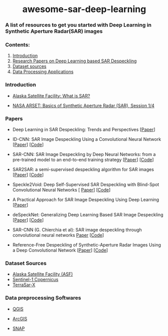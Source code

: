 # <center>awesome-sar-deep-learning</center>

### A list of resources to get you started with Deep Learning in Synthetic Aperture Radar(SAR) images 

### Contents: 
1. [Introduction](#Introduction) 
2. [Research Papers on Deep Learning based SAR Despeckling](#Papers)  
3. [Dataset sources](#Dataset-sources)
4. [Data Processing Applications](#data-processing-applications)

### Introduction

- [Alaska Satellite Facility: What is SAR?
](https://asf.alaska.edu/information/sar-information/what-is-sar/)

- [NASA ARSET: Basics of Synthetic Aperture Radar (SAR), Session 1/4](https://www.youtube.com/watch?v=Xemo2ZpduHA)
### Papers

- Deep Learning in SAR Despeckling: Trends and Perspectives [[Paper](https://arxiv.org/abs/2012.05508)]

- ID-CNN: SAR Image Despeckling Using a Convolutional
Neural Network [[Paper](https://arxiv.org/pdf/1706.00552.pdf)] [[Code](https://github.com/XwK-P/ID-CNN)]

- SAR-CNN: SAR Image Despeckling by Deep Neural Networks: from a pre-trained model to an end-to-end training strategy [[Paper](https://arxiv.org/abs/2006.15559)] [[Code](https://github.com/emanueledalsasso/SAR-CNN)]


- SAR2SAR: a semi-supervised despeckling algorithm for SAR images [[Paper](https://arxiv.org/abs/2006.15037)]  [[Code](https://github.com/emanueledalsasso/SAR2SAR)]

- Speckle2Void: Deep Self-Supervised SAR Despeckling with Blind-Spot Convolutional Neural Networks [  [Paper](https://arxiv.org/abs/2007.02075)] [[Code](https://github.com/diegovalsesia/speckle2void)]

- A Practical Approach for SAR Image Despeckling Using Deep Learning [[Paper](https://ieeexplore.ieee.org/document/8897918)]

- deSpeckNet: Generalizing Deep Learning Based SAR Image Despeckling [[Paper](https://arxiv.org/abs/2012.03066)]  [[Code](https://github.com/adugnag/deSpeckNet)]

- SAR-CNN (G. Chierchia et al): SAR image despeckling through convolutional neural networks [Paper](https://arxiv.org/abs/1704.00275) [[Code](https://github.com/grip-unina/SAR-CNN)]

- Reference-Free Despeckling of Synthetic-Aperture Radar Images Using a Deep Convolutional Network [[Paper](https://ieeexplore.ieee.org/abstract/document/9323293)] [[Code](https://github.com/GeomaticsAndRS/sar)]



### Dataset Sources
- [Alaska Satellite Facility (ASF)](https://search.asf.alaska.edu/#/?zoom=3.0933333333333333&center=-93.496638,40.811700)
- [Sentinel-1 Copernicus](https://scihub.copernicus.eu/dhus/#/home)
-  [TerraSar-X](https://tpm-ds.eo.esa.int/smcat/TerraSAR-X/)

### Data preprocessing Softwares
- [QGIS](https://qgis.org/en/site/forusers/download.html) 

- [ArcGIS](https://www.esri.com/en-us/arcgis/products/arcgis-online/overview)

- [SNAP](https://step.esa.int/main/download/snap-download/)

